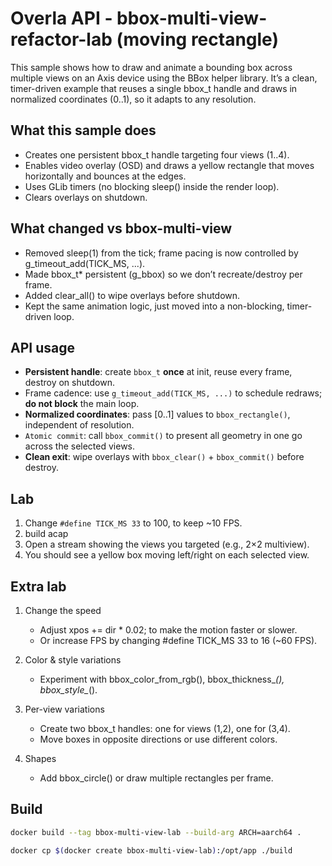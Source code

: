 # Overla API - bbox-multi-view-refactor-lab (moving rectangle)

This sample shows how to draw and animate a bounding box across multiple views on an Axis device using the BBox helper library. It’s a clean, timer-driven example that reuses a single bbox_t handle and draws in normalized coordinates (0..1), so it adapts to any resolution.

## What this sample does

- Creates one persistent bbox_t handle targeting four views (1..4).
- Enables video overlay (OSD) and draws a yellow rectangle that moves horizontally and bounces at the edges.
- Uses GLib timers (no blocking sleep() inside the render loop).
- Clears overlays on shutdown.


## What changed vs bbox-multi-view

- Removed sleep(1) from the tick; frame pacing is now controlled by g_timeout_add(TICK_MS, ...).
- Made bbox_t* persistent (g_bbox) so we don’t recreate/destroy per frame.
- Added clear_all() to wipe overlays before shutdown.
- Kept the same animation logic, just moved into a non-blocking, timer-driven loop.

## API usage

- **Persistent handle**: create `bbox_t` **once** at init, reuse every frame, destroy on shutdown.
- Frame cadence: use `g_timeout_add(TICK_MS, ...)` to schedule redraws; **do not block** the main loop.
- **Normalized coordinates**: pass [0..1] values to `bbox_rectangle()`, independent of resolution.
- `Atomic commit`: call `bbox_commit()` to present all geometry in one go across the selected views.
- **Clean exit**: wipe overlays with `bbox_clear()` + `bbox_commit()` before destroy.

## Lab

1. Change `#define TICK_MS 33` to 100, to keep ~10 FPS.
2. build acap
3. Open a stream showing the views you targeted (e.g., 2×2 multiview).
4. You should see a yellow box moving left/right on each selected view.

## Extra lab

1. Change the speed

    - Adjust xpos += dir * 0.02; to make the motion faster or slower.
    - Or increase FPS by changing #define TICK_MS 33 to 16 (~60 FPS).

2. Color & style variations

    - Experiment with bbox_color_from_rgb(), bbox_thickness_*(), bbox_style_*().

3. Per-view variations

    - Create two bbox_t handles: one for views (1,2), one for (3,4).
    - Move boxes in opposite directions or use different colors.

4. Shapes

    - Add bbox_circle() or draw multiple rectangles per frame.


## Build

```bash
docker build --tag bbox-multi-view-lab --build-arg ARCH=aarch64 .
```
```bash
docker cp $(docker create bbox-multi-view-lab):/opt/app ./build
```
